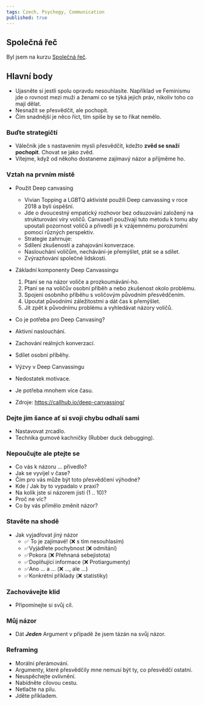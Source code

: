 ```yaml
---
tags: Czech, Psychogy, Communication
published: true
---
```

## Společná řeč

Byl jsem na kurzu [Společná řeč](https://www.growjob.com/skoleni-pro-firmy/temata/spolecna-rec/).

## Hlavní body
 * Ujasněte si jestli spolu opravdu nesouhlasíte. Například ve Feminismu jde o rovnost mezi muži a ženami co se týká jejich práv, nikoliv toho co mají dělat.
 * Nesnažit se přesvědčit, ale pochopit.
 * Čím snadnější je něco říct, tím spíše by se to říkat nemělo.

### Buďte strategičtí
 * Válečník jde s nastavením mysli přesvědčit, kdežto **zvěd se snaží pochopit**. Chovat se jako zvěd.
 * Vítejme, když od někoho dostaneme zajímavý názor a přijměme ho.

### Vztah na prvním místě
 * Použít Deep canvasing
   * Vivian Topping a LGBTQ aktivisté použili Deep canvassing v roce 2018 a byli úspěšní.
   * Jde o dvoucestný empatický rozhovor bez odsuzování založený na strukturování víry voličů.
     Canvaseři používají tuto metodu k tomu aby upoutali pozornost voličů a přivedli je 
     k vzájemnému porozumění pomocí různých perspektiv. 
   * Strategie zahrnuje:
    * Sdílení zkušeností a zahajování konverzace.
    * Naslouchání voličům, nechávání-je přemýšlet, ptát se a sdílet.
    * Zvýrazňování společné lidskosti.

  * Základní komponenty Deep Canvassingu
    1. Ptaní se na názor voliče a prozkoumávání-ho.
    2. Ptaní se na voličův osobní příběh a nebo zkušenost okolo problému.
    3. Spojení osobního příběhu s voličovým původním přesvědčením.
    4. Upoutat původními záležitostmi a dát čas k přemýšlet.
    5. Jít zpět k původnímu problému a vyhledávat názory voličů.

  * Co je potřeba pro Deep Canvasing?
   * Aktivní naslouchání.
   * Zachování reálných konverzací.
   * Sdílet osobní příběhy.

  * Výzvy v Deep Canvassingu
   * Nedostatek motivace.
   * Je potřeba mnohem více času.

  * Zdroje: https://callhub.io/deep-canvassing/

### Dejte jim šance ať si svoji chybu odhalí sami
 * Nastavovat zrcadlo.
 * Technika gumové kachničky (Rubber duck debugging).

### Nepoučujte ale ptejte se
 * Co vás k názoru ... přivedlo?
 * Jak se vyvíjel v čase?
 * Čím pro vás může být toto přesvědčení výhodné?
 * Kde / Jak by to vypadalo v praxi?
 * Na kolik jste si názorem jisti (1 .. 10)?
 * Proč ne víc?
 * Co by vás přimělo změnit názor?

### Stavěte na shodě
 * Jak vyjadřovat jiný názor
   * ✅ To je zajímavé! (❌ s tím nesouhlasím)
   * ✅Vyjádřete pochybnost (❌ odmítání)
   * ✅Pokora (❌ Přehnaná sebejistota)
   * ✅Doplňující informace (❌ Protiargumenty)
   * ✅Ano ... a ... (❌ ..., ale ...)
   * ✅Konkrétní příklady (❌ statistiky)

### Zachovávejte klid
 * Připomínejte si svůj cíl.

### Můj názor
 * Dát _**Jeden**_ Argument v případě že jsem tázán na svůj názor.

### Reframing
 * Morální přerámování.
 * Argumenty, které přesvědčily mne nemusí být ty, co přesvědčí ostatní.
 * Neuspěchejte ovlivnění.
 * Nabídněte cílovou cestu.
 * Netlačte na pilu.
 * Jděte příkladem.